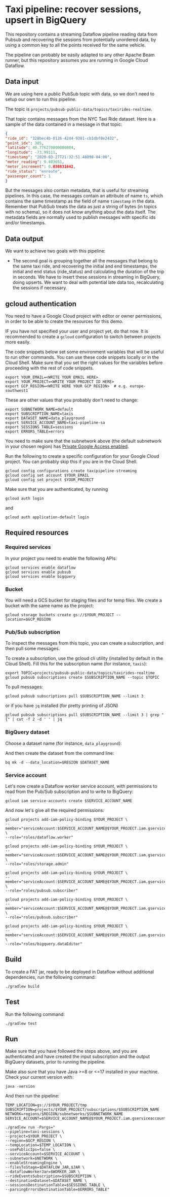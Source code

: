 # Taxi pipeline: recover sessions, upsert in BigQuery

This repository contains a streaming Dataflow pipeline reading data from Pubsub
and recovering the sessions from potentially unordered data, by using a common
key to all the points received for the same vehicle.

The pipeline can probably be easily adapted to any other Apache Beam runner,
but this repository assumes you are running in Google Cloud Dataflow.

## Data input

We are using here a public PubSub topic with data, so we don't need to setup our
own to run this pipeline.

The topic is `projects/pubsub-public-data/topics/taxirides-realtime`.

That topic contains messages from the NYC Taxi Ride dataset. Here is a sample of
the data contained in a message in that topic:

```json
{
"ride_id": "328bec4b-0126-42d4-9381-cb1dbf0e2432",
"point_idx": 305,
"latitude": 40.776270000000004,
"longitude": -73.99111,
"timestamp": "2020-03-27T21:32:51.48098-04:00",
"meter_reading": 9.403651,
"meter_increment": 0.030831642,
"ride_status": "enroute",
"passenger_count": 1
}
```

But the messages also contain metadata, that is useful for streaming pipelines.
In this case, the messages contain an attribute of name `ts`, which contains the
same timestamp as the field of name `timestamp` in the data. Remember that
PubSub treats the data as just a string of bytes (in topics with no schema), so
it does not _know_ anything about the data itself. The metadata fields are
normally used to publish messages with specific ids and/or timestamps.

## Data output

We want to achieve two goals with this pipeline:

- The second goal is grouping together all the messages that belong to the
same taxi ride, and recovering the initial and end timestamps, the initial
and end status (ride_status) and calculating the duration of the trip in
seconds. We have to insert these sessions in streaming in BigQuery, doing
upserts. We want to deal with potential late data too, recalculating the
sessions if necessary.

## gcloud authentication

You need to have a Google Cloud project with editor or owner permissions,
in order to be able to create the resources for this demo.

IF you have not specified your user and project yet, do that now. It is
recommended to create a `gcloud` configuration to switch between projects more
easily.

The code snippets below set some environment variables that will be useful to
run other commands. You can use these code snippets locally or in the Cloud Shell.
Make sure that you set the right values for the variables before proceeding with
the rest of code snippets.

```shell
export YOUR_EMAIL=<WRITE YOUR EMAIL HERE>
export YOUR_PROJECT=<WRITE YOUR PROJECT ID HERE>
export GCP_REGION=<WRITE HERE YOUR GCP REGION>  # e.g. europe-southwest1
```

These are other values that you probably don't need to change:

```shell
export SUBNETWORK_NAME=default
export SUBSCRIPTION_NAME=taxis
export DATASET_NAME=data_playground
export SERVICE_ACCOUNT_NAME=taxi-pipeline-sa
export SESSIONS_TABLE=sessions
export ERRORS_TABLE=errors
```

You need to make sure that the subnetwork above (the default subnetwork in your
chosen region) has [Private Google Access enabled](https://cloud.google.com/vpc/docs/configure-private-google-access#enabling-pga).

Run the following to create a specific configuration for your Google Cloud project.
You can probably skip this if you are in the Cloud Shell.

```shell
gcloud config configurations create taxipipeline-streaming
gcloud config set account $YOUR_EMAIL
gcloud config set project $YOUR_PROJECT
```

Make sure that you are authenticated, by running

```shell
gcloud auth login
```

and

```shell
gcloud auth application-default login
```

## Required resources

### Required services

In your project you need to enable the following APIs:

```shell
gcloud services enable dataflow
gcloud services enable pubsub
gcloud services enable bigquery
```

### Bucket

You will need a GCS bucket for staging files and for temp files. We create a bucket
with the same name as the project:

```shell
gcloud storage buckets create gs://$YOUR_PROJECT --location=$GCP_REGION
```

### Pub/Sub subscription

To inspect the messages from this topic, you can create a subscription, and then
pull some messages.

To create a subscription, use the gcloud cli utility (installed by default in
the Cloud Shell). Fill this for the subscription name (for instance, `taxis`):

```shell
export TOPIC=projects/pubsub-public-data/topics/taxirides-realtime
gcloud pubsub subscriptions create $SUBSCRIPTION_NAME --topic $TOPIC
```

To pull messages:

```shell
gcloud pubsub subscriptions pull $SUBSCRIPTION_NAME --limit 3
```

or if you have `jq` installed (for pretty printing of JSON)

```shell
gcloud pubsub subscriptions pull $SUBSCRIPTION_NAME --limit 3 | grep " {" | cut -f 2 -d ' ' | jq
```

### BigQuery dataset

Choose a dataset name (for instance, `data_playground`):

And then create the dataset from the command line:

```shell
bq mk -d --data_location=$REGION $DATASET_NAME
```

### Service account

Let's now create a Dataflow worker service account, with permissions to read from
the Pub/Sub subscription and to write to BigQuery:

```shell
gcloud iam service-accounts create $SERVICE_ACCOUNT_NAME
```

And now let's give all the required permissions:

```shell
gcloud projects add-iam-policy-binding $YOUR_PROJECT \
--member="serviceAccount:$SERVICE_ACCOUNT_NAME@$YOUR_PROJECT.iam.gserviceaccount.com" \
--role="roles/dataflow.worker"

gcloud projects add-iam-policy-binding $YOUR_PROJECT \
--member="serviceAccount:$SERVICE_ACCOUNT_NAME@$YOUR_PROJECT.iam.gserviceaccount.com" \
--role="roles/storage.admin"

gcloud projects add-iam-policy-binding $YOUR_PROJECT \
--member="serviceAccount:$SERVICE_ACCOUNT_NAME@$YOUR_PROJECT.iam.gserviceaccount.com" \
--role="roles/pubsub.subscriber"

gcloud projects add-iam-policy-binding $YOUR_PROJECT \
--member="serviceAccount:$SERVICE_ACCOUNT_NAME@$YOUR_PROJECT.iam.gserviceaccount.com" \
--role="roles/pubsub.subscriber"

gcloud projects add-iam-policy-binding $YOUR_PROJECT \
--member="serviceAccount:$SERVICE_ACCOUNT_NAME@$YOUR_PROJECT.iam.gserviceaccount.com" \
--role="roles/bigquery.dataEditor"
```

## Build

To create a FAT jar, ready to be deployed in Dataflow without additional
dependencies, run the following command:

```shell
./gradlew build
```

## Test

Run the following command:

```shell
./gradlew test
```

## Run

Make sure that you have followed the steps above, and you are authenticated and
have created the input subscription and the output BigQuery datasets, prior to
running the pipeline.

Make also sure that you have Java >=8 or <=17 installed in your machine.
Check your current version with:

```shell
java -version
```

And then run the pipeline:

```shell
TEMP_LOCATION=gs://$YOUR_PROJECT/tmp
SUBSCRIPTION=projects/$YOUR_PROJECT/subscriptions/$SUBSCRIPTION_NAME
NETWORK=regions/$REGION/subnetworks/$SUBNETWORK_NAME
SERVICE_ACCOUNT=$SERVICE_ACCOUNT_NAME@$YOUR_PROJECT.iam.gserviceaccount.com

./gradlew run -Pargs="
--pipeline=taxi-sessions \
--project=$YOUR_PROJECT \
--region=$GCP_REGION \
--tempLocation=$TEMP_LOCATION \
--usePublicIps=false \
--serviceAccount=$SERVICE_ACCOUNT \
--subnetwork=$NETWORK \
--enableStreamingEngine \
--filesToStage=$DATAFLOW_JAR,$JAR \
--dataflowWorkerJar=$WORKER_JAR \
--rideEventsSubscription=$SUBSCRIPTION \
--destinationDataset=$DATASET_NAME \
--sessionsDestinationTable=$SESSIONS_TABLE \
--parsingErrorsDestinationTable=$ERRORS_TABLE"
```

